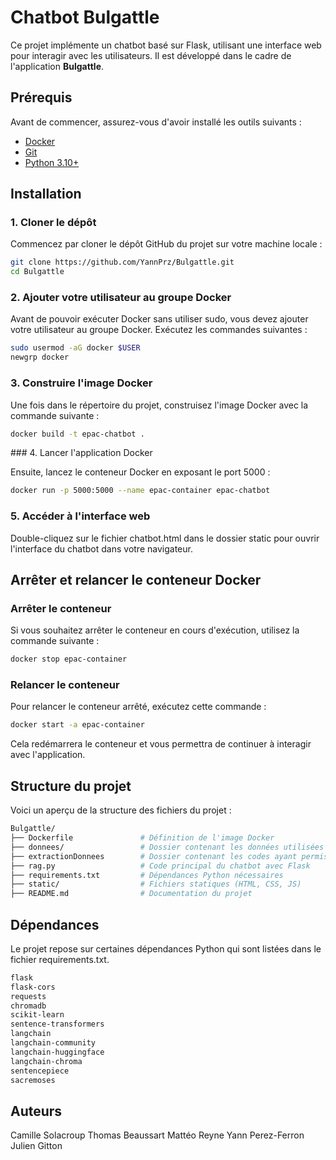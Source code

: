 # Chatbot Bulgattle

Ce projet implémente un chatbot basé sur Flask, utilisant une interface web pour interagir avec les utilisateurs. Il est développé dans le cadre de l'application **Bulgattle**.

## Prérequis

Avant de commencer, assurez-vous d'avoir installé les outils suivants :

- [Docker](https://www.docker.com/products/docker-desktop)
- [Git](https://git-scm.com/)
- [Python 3.10+](https://www.python.org/downloads/)

## Installation

### 1. Cloner le dépôt

Commencez par cloner le dépôt GitHub du projet sur votre machine locale :

```bash
git clone https://github.com/YannPrz/Bulgattle.git
cd Bulgattle
```

### 2. Ajouter votre utilisateur au groupe Docker

Avant de pouvoir exécuter Docker sans utiliser sudo, vous devez ajouter votre utilisateur au groupe Docker. Exécutez les commandes suivantes :

```bash
sudo usermod -aG docker $USER
newgrp docker
```

### 3. Construire l'image Docker

Une fois dans le répertoire du projet, construisez l'image Docker avec la commande suivante :

```bash
docker build -t epac-chatbot .
```

### 4. Lancer l'application Docker

Ensuite, lancez le conteneur Docker en exposant le port 5000 :

```bash
docker run -p 5000:5000 --name epac-container epac-chatbot
```

### 5. Accéder à l'interface web

Double-cliquez sur le fichier chatbot.html dans le dossier static pour ouvrir l'interface du chatbot dans votre navigateur.

## Arrêter et relancer le conteneur Docker

### Arrêter le conteneur

Si vous souhaitez arrêter le conteneur en cours d'exécution, utilisez la commande suivante :

```bash
docker stop epac-container
```

### Relancer le conteneur

Pour relancer le conteneur arrêté, exécutez cette commande :

```bash
docker start -a epac-container
```
Cela redémarrera le conteneur et vous permettra de continuer à interagir avec l'application.


## Structure du projet

Voici un aperçu de la structure des fichiers du projet :

```bash
Bulgattle/
├── Dockerfile               # Définition de l'image Docker
├── donnees/                 # Dossier contenant les données utilisées par le chatbot
├── extractionDonnees        # Dossier contenant les codes ayant permis l'extraction des données fournis
├── rag.py                   # Code principal du chatbot avec Flask
├── requirements.txt         # Dépendances Python nécessaires
├── static/                  # Fichiers statiques (HTML, CSS, JS)
├── README.md                # Documentation du projet
```

## Dépendances

Le projet repose sur certaines dépendances Python qui sont listées dans le fichier requirements.txt.

```bash
flask
flask-cors
requests
chromadb
scikit-learn
sentence-transformers
langchain
langchain-community
langchain-huggingface
langchain-chroma
sentencepiece
sacremoses
```

## Auteurs

Camille Solacroup
Thomas Beaussart
Mattéo Reyne
Yann Perez-Ferron
Julien Gitton